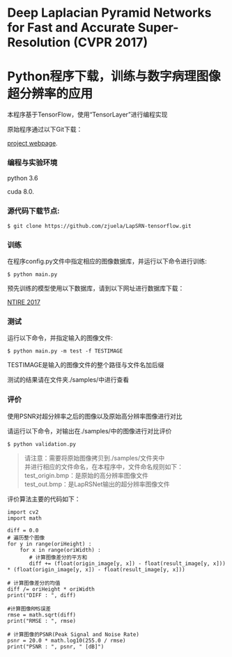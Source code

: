 # Deep Laplacian Pyramid Networks for Fast and Accurate Super-Resolution (CVPR 2017)
# Python程序下载，训练与数字病理图像超分辨率的应用

本程序基于TensorFlow，使用“TensorLayer”进行编程实现

原始程序通过以下Git下载：

[project webpage](http://vllab1.ucmerced.edu/~wlai24/LapSRN/).

### 编程与实验环境
python 3.6 

cuda 8.0.

### 源代码下载节点:

    $ git clone https://github.com/zjuela/LapSRN-tensorflow.git

### 训练
在程序config.py文件中指定相应的图像数据库，并运行以下命令进行训练:

	$ python main.py

预先训练的模型使用以下数据库，请到以下网址进行数据库下载：

[NTIRE 2017](http://www.vision.ee.ethz.ch/ntire17/)

### 测试
运行以下命令，并指定输入的图像文件:

	$ python main.py -m test -f TESTIMAGE

TESTIMAGE是输入的图像文件的整个路径与文件名加后缀

测试的结果请在文件夹./samples/中进行查看

### 评价
使用PSNR对超分辨率之后的图像以及原始高分辨率图像进行对比

请运行以下命令，对输出在./samples/中的图像进行对比评价

	$ python validation.py

> 请注意：需要将原始图像拷贝到./samples/文件夹中\
并进行相应的文件命名，在本程序中，文件命名规则如下：\
test_origin.bmp：是原始的高分辨率图像文件\
test_out.bmp：是LapRSNet输出的超分辨率图像文件

评价算法主要的代码如下：
	
	import cv2
	import math

	diff = 0.0
	# 遍历整个图像
    for y in range(oriHeight) :
       	for x in range(oriWidth) :
		   # 计算图像差分的平方和
		   diff += (float(origin_image[y, x]) - float(result_image[y, x])) * (float(origin_image[y, x]) - float(result_image[y, x]))
	
	# 计算图像差分的均值
    diff /= oriHeight * oriWidth
    print("DIFF : ", diff)

	#计算图像RMS误差
    rmse = math.sqrt(diff)
    print("RMSE : ", rmse)

	# 计算图像的PSNR(Peak Signal and Noise Rate)
    psnr = 20.0 * math.log10(255.0 / rmse)
    print("PSNR : ", psnr, " [dB]")





